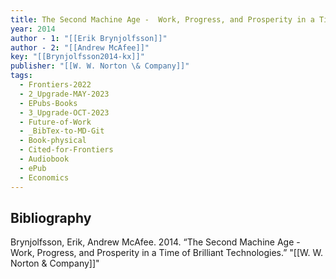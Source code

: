 ```yaml
---
title: The Second Machine Age -  Work, Progress, and Prosperity in a Time of Brilliant Technologies
year: 2014
author - 1: "[[Erik Brynjolfsson]]"
author - 2: "[[Andrew McAfee]]"
key: "[[Brynjolfsson2014-kx]]"
publisher: "[[W. W. Norton \& Company]]"
tags:
  - Frontiers-2022
  - 2_Upgrade-MAY-2023
  - EPubs-Books
  - 3_Upgrade-OCT-2023
  - Future-of-Work
  - _BibTex-to-MD-Git
  - Book-physical
  - Cited-for-Frontiers
  - Audiobook
  - ePub
  - Economics
---
```


## Bibliography
Brynjolfsson, Erik, Andrew McAfee. 2014. “The Second Machine Age -  Work, Progress, and Prosperity in a Time of Brilliant Technologies.” "[[W. W. Norton \& Company]]"